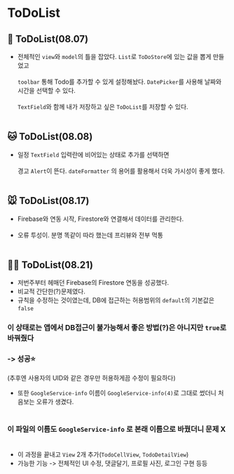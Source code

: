 # ToDoList

## 🐶 ToDoList(08.07)


- 전체적인 `view`와 `model`의 틀을 잡았다.
`List`로 `ToDoStore`에 있는 값을 뽑게 만들었고<br/> 
<br/>`toolbar` 통해 Todo를 추가할 수 있게 설정해놨다. 
`DatePicker`를 사용해 날짜와 시간을 선택할 수 있다.<br/> 
<br/>`TextField`와 함께 내가 저장하고 싶은 `ToDoList`를 저장할 수 있다.<br/> <br/>

## 🐱 ToDoList(08.08)

- 일정 `TextField` 입력란에 비어있는 상태로 추가를 선택하면<br/><br/> 
경고 `Alert`이 뜬다. `dateFormatter` 의 용어를 활용해서 더욱 가시성이 좋게 했다.<br/> <br/>

## 🐭 ToDoList(08.17)

- Firebase와 연동 시작, Firestore와 연결해서 데이터를 관리한다.<br/> <br/> 
- 오류 투성이. 분명 똑같이 따라 했는데 프리뷰와 전부 먹통<br/> <br/>

## 🐻‍❄️ ToDoList(08.21)

- 저번주부터 헤매던 Firebase의 Firestore 연동을 성공했다.
- 비교적 간단한(?)문제였다.
- 규칙을 수정하는 것이였는데, DB에 접근하는 허용범위의 `default`의 기본값은 `false`  

### 이 상태로는 앱에서 DB접근이 불가능해서 좋은 방법(?)은 아니지만 `true`로 바꿔줬다 
### -> 성공⭐️
  (추후엔 사용자의 UID와 같은 경우만 허용하게끔 수정이 필요하다)<br/> 

- 또한 `GoogleService-info` 이름이 `GoogleService-info(4)`로 그대로 썼더니 처음보는 오류가 생겼다.<br/> <br/> 

### 이 파일의 이름도 `GoogleService-info` 로 본래 이름으로 바꿨더니 문제 X <br/> <br/>  
- 이 과정을 끝내고 `View` 2개 추가(`TodoCellView`, `TodoDetailView`)
- 가능한 기능 -> 전체적인 UI 수정, 댓글달기, 프로필 사진, 로그인 구현 등등 
  

